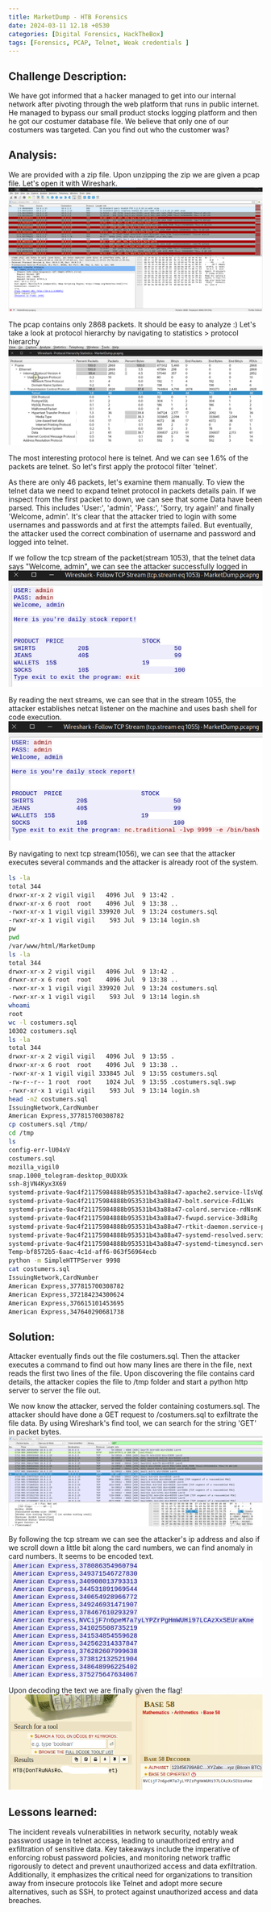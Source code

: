 ```yaml
---
title: MarketDump - HTB Forensics
date: 2024-03-11 12.18 +0530
categories: [Digital Forensics, HackTheBox]
tags: [Forensics, PCAP, Telnet, Weak credentials ]
---
```


## Challenge Description: 
We have got informed that a hacker managed to get into our internal network after pivoting through the web platform that runs in public internet. He managed to bypass our small product stocks logging platform and then he got our costumer database file. We believe that only one of our costumers was targeted. Can you find out who the customer was? 

## Analysis: 
We are provided with a zip file. Upon unzipping the zip we are given a pcap file. Let's open it with Wireshark.
![pcap analysis with wireshark](/assets/img/posts/marketdump/pcap_wireshark.png)

The pcap contains only 2868 packets. It should be easy to analyze :)
Let's take a look at protocol hierarchy by navigating to statistics > protocol hierarchy
![protocol hierarchy](/assets/img/posts/marketdump/protocol_hierarchy.png)

The most interesting protocol here is telnet. And we can see 1.6% of the packets are telnet. So let's first apply the protocol filter 'telnet'.

As there are only 46 packets, let's examine them manually. To view the telnet data we need to expand telnet protocol in packets details pain. If we inspect from the first packet to down, we can see that some Data have been parsed. This includes 'User:', 'admin', 'Pass:', 'Sorry, try again!' and finally 'Welcome, admin'. It's clear that the attacker tried to login with some usernames and passwords and at first the attempts failed. But eventually, the attacker used the correct combination of username and password and logged into telnet.

If we follow the tcp stream of the packet(stream 1053), that the telnet data says "Welcome, admin", we can see the attacker successfully logged in 
![telnet login](/assets/img/posts/marketdump/telnet_login.png)

By reading the next streams, we can see that in the stream 1055, the attacker establishes netcat listener on the machine and uses bash shell for code execution.
![initiating a netcat listener](/assets/img/posts/marketdump/nc_reverse_shell.png)

By navigating to next tcp stream(1056), we can see that the attacker executes several commands and the attacker is already root of the system.

```bash
ls -la
total 344
drwxr-xr-x 2 vigil vigil   4096 Jul  9 13:42 .
drwxr-xr-x 6 root  root    4096 Jul  9 13:38 ..
-rwxr-xr-x 1 vigil vigil 339920 Jul  9 13:24 costumers.sql
-rwxr-xr-x 1 vigil vigil    593 Jul  9 13:14 login.sh
pw
pwd
/var/www/html/MarketDump
ls -la
total 344
drwxr-xr-x 2 vigil vigil   4096 Jul  9 13:42 .
drwxr-xr-x 6 root  root    4096 Jul  9 13:38 ..
-rwxr-xr-x 1 vigil vigil 339920 Jul  9 13:24 costumers.sql
-rwxr-xr-x 1 vigil vigil    593 Jul  9 13:14 login.sh
whoami
root
wc -l costumers.sql
10302 costumers.sql
ls -la
total 344
drwxr-xr-x 2 vigil vigil   4096 Jul  9 13:55 .
drwxr-xr-x 6 root  root    4096 Jul  9 13:38 ..
-rwxr-xr-x 1 vigil vigil 333845 Jul  9 13:55 costumers.sql
-rw-r--r-- 1 root  root    1024 Jul  9 13:55 .costumers.sql.swp
-rwxr-xr-x 1 vigil vigil    593 Jul  9 13:14 login.sh
head -n2 costumers.sql
IssuingNetwork,CardNumber
American Express,377815700308782
cp costumers.sql /tmp/
cd /tmp
ls
config-err-lU04xV
costumers.sql
mozilla_vigil0
snap.1000_telegram-desktop_0UDXXk
ssh-8jVN4Kyx3X69
systemd-private-9ac4f21175984888b953531b43a88a47-apache2.service-lIsVqD
systemd-private-9ac4f21175984888b953531b43a88a47-bolt.service-Fd1LWs
systemd-private-9ac4f21175984888b953531b43a88a47-colord.service-rdNsnK
systemd-private-9ac4f21175984888b953531b43a88a47-fwupd.service-3d8iRg
systemd-private-9ac4f21175984888b953531b43a88a47-rtkit-daemon.service-pzu6lE
systemd-private-9ac4f21175984888b953531b43a88a47-systemd-resolved.service-ZtjIX4
systemd-private-9ac4f21175984888b953531b43a88a47-systemd-timesyncd.service-0BNKmh
Temp-bf8572b5-6aac-4c1d-aff6-063f56964ecb
python -m SimpleHTTPServer 9998
cat costumers.sql
IssuingNetwork,CardNumber
American Express,377815700308782
American Express,372184234300624
American Express,376615101453695
American Express,347640290681738

```
## Solution:

Attacker eventually finds out the file costumers.sql. Then the attacker executes a command to find out how many lines are there in the file, next reads the first two lines of the file. Upon discovering the file contains card details, the attacker copies the  file to /tmp folder and start a python http server to server the file out.

We now know the attacker, served the folder containing costumers.sql. The attacker should have done a GET request to /costumers.sql to exfiltrate  the file data. By using Wireshark's find tool, we can search for the string 'GET' in packet bytes.
![Get request to exfiltrate data](/assets/img/posts/marketdump/get_request.png)

By following the tcp stream we can see the attacker's ip address and also if we scroll down a little bit along the card numbers, we can find anomaly in card numbers. It seems to be encoded text.
![encoded flag](/assets/img/posts/marketdump/flag_encoded.png)

Upon decoding the text we are finally given the flag!
![decoded flag](/assets/img/posts/marketdump/flag_decoded.png)

## Lessons learned: 
The incident reveals vulnerabilities in network security, notably weak password usage in telnet access, leading to unauthorized entry and exfiltration of sensitive data. Key takeaways include the imperative of enforcing robust password policies, and monitoring network traffic rigorously to detect and prevent unauthorized access and data exfiltration. Additionally, it emphasizes the critical need for organizations to transition away from insecure protocols like Telnet and adopt more secure alternatives, such as SSH, to protect against unauthorized access and data breaches.
